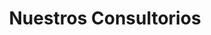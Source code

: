 ---
title: "Nuestros Consultorios"
meta_title: "Consultorios Profesionales en Belgrano"
description: "Conocé nuestros tres consultorios profesionales en Belgrano. Espacios únicos con diferentes características para adaptarse a tus necesidades."
image: "/images/projects/1.png"
---